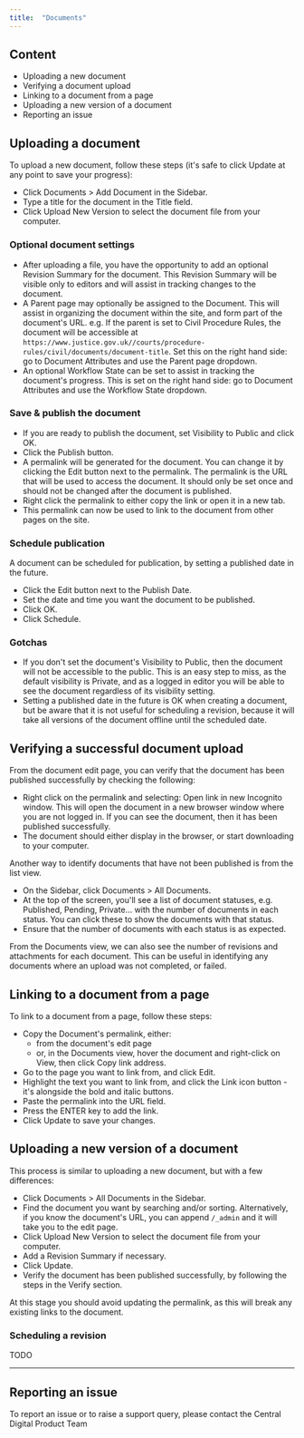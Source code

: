 ```yaml
---
title:  "Documents"
---
```


## Content

- Uploading a new document
- Verifying a document upload
- Linking to a document from a page
- Uploading a new version of a document
- Reporting an issue

## Uploading a document

To upload a new document, follow these steps (it's safe to click Update at any point to save your progress):

- Click Documents > Add Document in the Sidebar.
- Type a title for the document in the Title field.
- Click Upload New Version to select the document file from your computer.

### Optional document settings

- After uploading a file, you have the opportunity to add an optional Revision Summary for the document.
  This Revision Summary will be visible only to editors and will assist in tracking changes to the document.
- A Parent page may optionally be assigned to the Document. 
  This will assist in organizing the document within the site, and form part of the document's URL.
  e.g. If the parent is set to Civil Procedure Rules, the document will be accessible at `https://www.justice.gov.uk//courts/procedure-rules/civil/documents/document-title`.
  Set this on the right hand side: go to Document Attributes and use the Parent page dropdown.
- An optional Workflow State can be set to assist in tracking the document's progress.
  This is set on the right hand side: go to Document Attributes and use the Workflow State dropdown.

### Save & publish the document

- If you are ready to publish the document, set Visibility to Public and click OK.
- Click the Publish button.
- A permalink will be generated for the document. You can change it by clicking the Edit button next to the permalink.
  The permalink is the URL that will be used to access the document.
  It should only be set once and should not be changed after the document is published.
- Right click the permalink to either copy the link or open it in a new tab.
- This permalink can now be used to link to the document from other pages on the site.

### Schedule publication

A document can be scheduled for publication, by setting a published date in the future.

- Click the Edit button next to the Publish Date.
- Set the date and time you want the document to be published.
- Click OK.
- Click Schedule.

### Gotchas

- If you don't set the document's Visibility to Public, then the document will not be accessible to the public.
  This is an easy step to miss, as the default visibility is Private, and as a logged in editor you will be able to see the document regardless of its visibility setting.
- Setting a published date in the future is OK when creating a document, but be aware that it is not useful for scheduling a revision, because it will take all versions of the document offline until the scheduled date.

## Verifying a successful document upload

From the document edit page, you can verify that the document has been published successfully by checking the following:

- Right click on the permalink and selecting: Open link in new Incognito window.
  This will open the document in a new browser window where you are not logged in.
  If you can see the document, then it has been published successfully.
- The document should either display in the browser, or start downloading to your computer.

Another way to identify documents that have not been published is from the list view.

- On the Sidebar, click Documents > All Documents.
- At the top of the screen, you'll see a list of document statuses, 
  e.g. Published, Pending, Private... with the number of documents in each status.
  You can click these to show the documents with that status.
- Ensure that the number of documents with each status is as expected.

From the Documents view, we can also see the number of revisions and attachments for each document. 
This can be useful in identifying any documents where an upload was not completed, or failed.

## Linking to a document from a page

To link to a document from a page, follow these steps:

- Copy the Document's permalink, either:
  - from the document's edit page 
  - or, in the Documents view, hover the document and right-click on View, then click Copy link address.
- Go to the page you want to link from, and click Edit.
- Highlight the text you want to link from, and click the Link icon button - it's alongside the bold and italic buttons.
- Paste the permalink into the URL field.
- Press the ENTER key to add the link.
- Click Update to save your changes.

## Uploading a new version of a document

This process is similar to uploading a new document, but with a few differences:

- Click Documents > All Documents in the Sidebar.
- Find the document you want by searching and/or sorting.
  Alternatively, if you know the document's URL, you can append `/_admin` and it will take you to the edit page.
- Click Upload New Version to select the document file from your computer.
- Add a Revision Summary if necessary.
- Click Update.
- Verify the document has been published successfully, by following the steps in the Verify section.

At this stage you should avoid updating the permalink, as this will break any existing links to the document.

### Scheduling a revision

TODO

---

## Reporting an issue

To report an issue or to raise a support query, please contact the Central Digital Product Team
